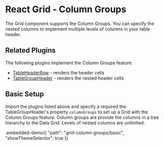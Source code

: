 # React Grid - Column Groups

The Grid component supports the Column Groups. You can specify the nested columns to implement multiple levels of columns in your table header.

## Related Plugins

The following plugins implement the Column Groups feature:

- [TableHeaderRow](../reference/table-header-row.md) - renders the header cells
- [TableGroupHeader](../reference/table-group-header.md) - renders the nested header cells

## Basic Setup

Import the plugins listed above and specify a required the TableGroupHeader's property `columnGroups` to set up a Grid with the Column Groups feature. Column groups are provide the columns in a tree hierarchy to the Data Grid. Levels of nested columns are unlimited.

.embedded-demo({ "path": "grid-column-groups/basic", "showThemeSelector": true })
